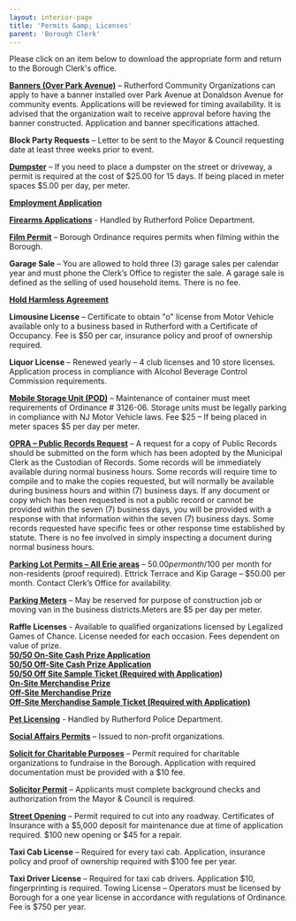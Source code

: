 ```yaml
---
layout: interior-page
title: 'Permits &amp; Licenses'
parent: 'Borough Clerk'
---
```


Please click on an item below to download the appropriate form and return to the Borough Clerk's office. 

[**Banners (Over Park Avenue)**](http://static.rutherford-nj.com/borough-clerk/permits-licenses/Banner_Application.pdf)
– Rutherford Community Organizations can apply to have a banner installed over Park Avenue at Donaldson Avenue for community events. Applications will be reviewed for timing availability. It is advised that the organization wait to receive approval before having the banner constructed. Application and banner specifications attached.

**Block Party Requests** – Letter to be sent to the Mayor & Council requesting date at least three weeks prior to event.

[**Dumpster**](http://static.rutherford-nj.com/borough-clerk/permits-licenses/Dumpster_Permit.pdf)
– If you need to place a dumpster on the street or driveway, a permit is required at the cost of $25.00 for 15 days.  If being placed in meter spaces $5.00 per day, per meter.
  
[**Employment Application**](http://static.rutherford-nj.com/borough-clerk/permits-licenses/Employment%20Application.pdf)

[**Firearms Applications**](/departments/police/additional-services/) - Handled by Rutherford Police Department. 

[**Film Permit**](http://static.rutherford-nj.com/borough-clerk/permits-licenses/Film_Application.pdf)
– Borough Ordinance requires permits when filming within the Borough.

**Garage Sale** – You are allowed to hold three (3) garage sales per calendar year and must phone the Clerk’s Office to register the sale.  A garage sale is defined as the selling of used household items.  There is no fee. 

[**Hold Harmless Agreement**](http://static.rutherford-nj.com/borough-clerk/permits-licenses/HoldHarmless_Agreement.pdf)

**Limousine License** – Certificate to obtain "o" license from Motor Vehicle available only to a business based in Rutherford with a Certificate of Occupancy.  Fee is $50 per car, insurance policy and proof of ownership required.

**Liquor License** – Renewed yearly – 4 club licenses and 10 store licenses. Application process in compliance with Alcohol Beverage Control Commission requirements.

[**Mobile Storage Unit (POD)**](http://static.rutherford-nj.com/borough-clerk/permits-licenses/MobileStorage_POD_Application.pdf)
– Maintenance of container must meet requirements of Ordinance # 3126-06.  Storage units must be legally parking in compliance with NJ Motor Vehicle laws.  Fee $25 – If being placed in meter spaces $5 per day per meter.

[**OPRA – Public Records Request**](http://static.rutherford-nj.com/borough-clerk/permits-licenses/OPRA-REQUEST.pdf)
– A request for a copy of Public Records should be submitted on the form which has been adopted by the Municipal Clerk as the Custodian of Records.  Some records will be immediately available during normal business hours.  Some records will require time to compile and to make the copies requested, but will normally be available during business hours and within (7) business days.  If any document or copy which has been requested is not a public record or cannot be provided within the seven (7) business days, you will be provided with a response with that information within the seven (7) business days.  Some records requested have specific fees or other response time established by statute.  There is no fee involved in simply inspecting a document during normal business hours.

[**Parking Lot Permits – All Erie areas**](http://static.rutherford-nj.com/borough-clerk/permits-licenses/Garage_Lot_Parking_Permit.pdf)
– $50.00 per month/$100 per month for non-residents (proof required). Ettrick Terrace and Kip Garage – $50.00 per month. Contact Clerk’s Office for availability.

[**Parking Meters**](http://static.rutherford-nj.com/borough-clerk/permits-licenses/PARKING-METER-PERMIT.pdf)
– May be reserved for purpose of construction job or moving van in the business districts.Meters are $5 per day per meter.

**Raffle Licenses** - Available to qualified organizations licensed by Legalized Games of Chance. License needed for each occasion.  Fees dependent on value of prize.  
[**50/50 On-Site Cash Prize Application**](http://static.rutherford-nj.com/borough-clerk/permits-licenses/Raffle_Application_OnSite.pdf)  
[**50/50 Off-Site Cash Prize Application**](http://static.rutherford-nj.com/borough-clerk/permits-licenses/Raffle_Application_OffSite.pdf)  
[**50/50 Off Site Sample Ticket (Required with Application)**](http://static.rutherford-nj.com/borough-clerk/permits-licenses/Raffle_Off-Site-50-50-Awarding-Cash-as-a-Prize.pdf)  
[**On-Site Merchandise Prize**](http://static.rutherford-nj.com/borough-clerk/permits-licenses/Raffle_On-Site%20Merchandise%20Prize_Application.pdf)  
[**Off-Site Merchandise Prize**](http://static.rutherford-nj.com/borough-clerk/permits-licenses/Raffle_Off-Site%20Merchandise%20Prize.pdf)  
[**Off-Site Merchandise Sample Ticket (Required with Application)**](http://static.rutherford-nj.com/borough-clerk/permits-licenses/Raffle_Off-Site-Draw-Awarding-Merchandise-as-a-Prize.pdf)

[**Pet Licensing**](/departments/police/additional-services/pets-animals/) - Handled by Rutherford Police Department. 

[**Social Affairs Permits**](http://static.rutherford-nj.com/borough-clerk/permits-licenses/Social_Affairs_Permit.pdf)
– Issued to non-profit organizations.

[**Solicit for Charitable Purposes**](http://static.rutherford-nj.com/borough-clerk/permits-licenses/Solicit_for_Charitable_Application.pdf)
– Permit required for charitable organizations to fundraise in the Borough.  Application with required documentation must be provided with a $10 fee.

[**Solicitor Permit**](http://static.rutherford-nj.com/borough-clerk/permits-licenses/Solicitor_Permit.pdf) – Applicants must complete background checks and authorization from the Mayor & Council is required.

[**Street Opening**](http://static.rutherford-nj.com/borough-clerk/permits-licenses/Street_Opening_Application.pdf) – Permit required to cut into any roadway.  Certificates of Insurance with a $5,000 deposit for maintenance due at time of application required.  $100 new opening or $45 for a repair.

**Taxi Cab License** – Required for every taxi cab.  Application, insurance policy and proof of ownership required with $100 fee per year.

**Taxi Driver License** – Required for taxi cab drivers.  Application $10, fingerprinting is required.
Towing License – Operators must be licensed by Borough for a one year license in accordance with regulations of Ordinance.  Fee is $750 per year.
